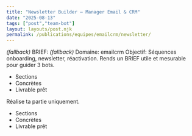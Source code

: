 ```yaml
---
title: "Newsletter Builder — Manager Email & CRM"
date: "2025-08-13"
tags: ["post","team-bot"]
layout: layouts/post.njk
permalink: /publications/equipes/emailcrm/newsletter/
---
```

*(fallback)* BRIEF:
*(fallback)* Domaine: emailcrm
Objectif: Séquences onboarding, newsletter, réactivation.
Rends un BRIEF utile et mesurable pour guider 3 bots.

- Sections
- Concrètes
- Livrable prêt

Réalise ta partie uniquement.

- Sections
- Concrètes
- Livrable prêt
